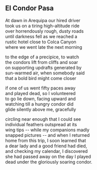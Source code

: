 ## El Condor Pasa 
At dawn in Arequipa our hired driver <br />
took us on a tiring high-altitude ride <br />
over horrendously rough, dusty roads <br />
until darkness fell as we reached a <br />
rustic hotel close to Colca Canyon <br />
where we went late the next morning

to the edge of a precipice, to watch <br />
the condors lift from cliffs and soar <br />
on supporting updrafts generated by <br />
sun-warmed air, when somebody said <br />
that a bold bird might come closer

if one of us went fifty paces away <br />
and played dead, so I volunteered <br />
to go lie down, facing upward and <br />
watching till a hungry condor did <br />
glide silently above me, gracefully <br />

circling near enough that I could see <br />
individual feathers outspread at its <br />
wing tips -- while my companions madly <br />
snapped pictures -- and when I returned <br />
home from this trip, I soon learned that <br />
a dear lady and a good friend had died, <br />
and checking my calendar, I discovered <br />
she had passed away on the day I played <br />
dead under the gloriously soaring condor.